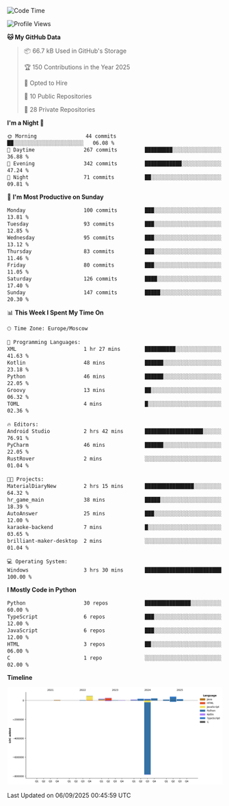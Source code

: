<!--START_SECTION:waka-->
![Code Time](http://img.shields.io/badge/Code%20Time-811%20hrs%2031%20mins-blue)

![Profile Views](http://img.shields.io/badge/Profile%20Views-2-blue)

**🐱 My GitHub Data** 

> 📦 66.7 kB Used in GitHub's Storage 
 > 
> 🏆 150 Contributions in the Year 2025
 > 
> 💼 Opted to Hire
 > 
> 📜 10 Public Repositories 
 > 
> 🔑 28 Private Repositories 
 > 
**I'm a Night 🦉** 

```text
🌞 Morning                44 commits          ██░░░░░░░░░░░░░░░░░░░░░░░   06.08 % 
🌆 Daytime                267 commits         █████████░░░░░░░░░░░░░░░░   36.88 % 
🌃 Evening                342 commits         ████████████░░░░░░░░░░░░░   47.24 % 
🌙 Night                  71 commits          ██░░░░░░░░░░░░░░░░░░░░░░░   09.81 % 
```
📅 **I'm Most Productive on Sunday** 

```text
Monday                   100 commits         ███░░░░░░░░░░░░░░░░░░░░░░   13.81 % 
Tuesday                  93 commits          ███░░░░░░░░░░░░░░░░░░░░░░   12.85 % 
Wednesday                95 commits          ███░░░░░░░░░░░░░░░░░░░░░░   13.12 % 
Thursday                 83 commits          ███░░░░░░░░░░░░░░░░░░░░░░   11.46 % 
Friday                   80 commits          ███░░░░░░░░░░░░░░░░░░░░░░   11.05 % 
Saturday                 126 commits         ████░░░░░░░░░░░░░░░░░░░░░   17.40 % 
Sunday                   147 commits         █████░░░░░░░░░░░░░░░░░░░░   20.30 % 
```


📊 **This Week I Spent My Time On** 

```text
🕑︎ Time Zone: Europe/Moscow

💬 Programming Languages: 
XML                      1 hr 27 mins        ██████████░░░░░░░░░░░░░░░   41.63 % 
Kotlin                   48 mins             ██████░░░░░░░░░░░░░░░░░░░   23.18 % 
Python                   46 mins             ██████░░░░░░░░░░░░░░░░░░░   22.05 % 
Groovy                   13 mins             ██░░░░░░░░░░░░░░░░░░░░░░░   06.32 % 
TOML                     4 mins              █░░░░░░░░░░░░░░░░░░░░░░░░   02.36 % 

🔥 Editors: 
Android Studio           2 hrs 42 mins       ███████████████████░░░░░░   76.91 % 
PyCharm                  46 mins             ██████░░░░░░░░░░░░░░░░░░░   22.05 % 
RustRover                2 mins              ░░░░░░░░░░░░░░░░░░░░░░░░░   01.04 % 

🐱‍💻 Projects: 
MaterialDiaryNew         2 hrs 15 mins       ████████████████░░░░░░░░░   64.32 % 
hr_game_main             38 mins             █████░░░░░░░░░░░░░░░░░░░░   18.39 % 
AutoAnswer               25 mins             ███░░░░░░░░░░░░░░░░░░░░░░   12.00 % 
karaoke-backend          7 mins              █░░░░░░░░░░░░░░░░░░░░░░░░   03.65 % 
brilliant-maker-desktop  2 mins              ░░░░░░░░░░░░░░░░░░░░░░░░░   01.04 % 

💻 Operating System: 
Windows                  3 hrs 30 mins       █████████████████████████   100.00 % 
```

**I Mostly Code in Python** 

```text
Python                   30 repos            ███████████████░░░░░░░░░░   60.00 % 
TypeScript               6 repos             ███░░░░░░░░░░░░░░░░░░░░░░   12.00 % 
JavaScript               6 repos             ███░░░░░░░░░░░░░░░░░░░░░░   12.00 % 
HTML                     3 repos             ██░░░░░░░░░░░░░░░░░░░░░░░   06.00 % 
C                        1 repo              ░░░░░░░░░░░░░░░░░░░░░░░░░   02.00 % 
```



**Timeline**

![Lines of Code chart](https://raw.githubusercontent.com/adlemx/adlemx/main/assets/bar_graph.png)


 Last Updated on 06/09/2025 00:45:59 UTC
<!--END_SECTION:waka-->
